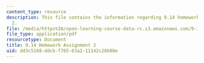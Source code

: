 ```yaml
---
content_type: resource
description: This file contains the information regarding 9.14 homework assignment
  2.
file: /media/https%3A/open-learning-course-data-rc.s3.amazonaws.com/9-14-brain-structure-and-its-origins-spring-2014/dd3c5168ddcbf76563a211142c28b98e_MIT9_14S14_Homework2.pdf
file_type: application/pdf
resourcetype: Document
title: 9.14 Homework Assignment 2
uid: dd3c5168-ddcb-f765-63a2-11142c28b98e
---
```


